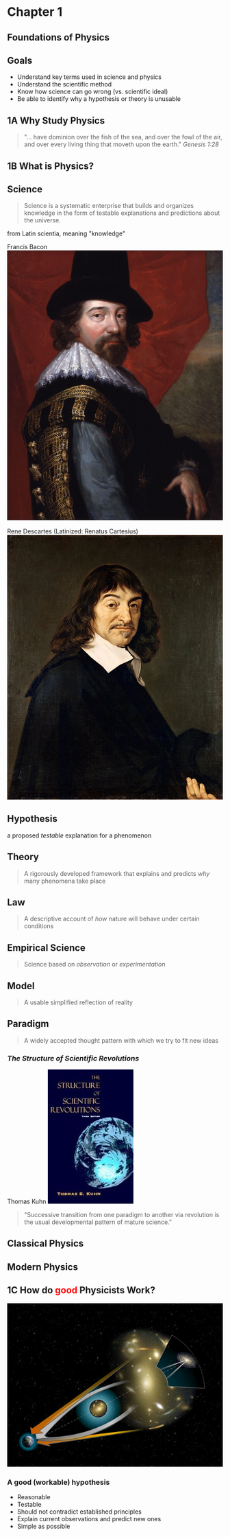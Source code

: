 # Chapter 1
## Foundations of Physics



## Goals

- Understand key terms used in science and physics
- Understand the scientific method
- Know how science can go wrong (vs. scientific ideal)
- Be able to identify why a hypothesis or theory is unusable



## **1A** Why Study Physics



>"... have dominion over the fish of the sea, and over the fowl of the air, and over every living thing that moveth upon the earth." _Genesis 1:28_



## **1B** What is Physics?



## Science


> Science is a systematic enterprise that builds and organizes knowledge in the form of testable explanations and predictions about the universe.

from Latin scientia, meaning "knowledge" <!-- .element: class="fragment"-->


Francis Bacon
![Francis Bacon](Francis_Bacon.jpg)


Rene Descartes (Latinized: Renatus Cartesius)
![Rene Descartes](Rene_Descartes.jpg)



## Hypothesis
a proposed _testable_ explanation for a phenomenon



## Theory

> A rigorously developed framework that explains and predicts _why_ many phenomena take place



## Law

> A descriptive account of _how_ nature will behave under certain conditions



## Empirical Science

> Science based on _observation_ or _experimentation_


## Model

> A usable simplified reflection of reality



## Paradigm

> A widely accepted thought pattern with which we try to fit new ideas


### _The Structure of Scientific Revolutions_
Thomas Kuhn
![](Structure-of-scientific-revolutions.jpg)


> "Successive transition from one paradigm to another via revolution is the usual developmental pattern of mature science."



## Classical Physics



## Modern Physics



## **1C** How do <span style="color: red;" class="fragment">good</span> Physicists Work?

![](Gravitational_lens-full.jpg)


<!-- .slide: data-background="Slide1.JPG" -->


<!-- .slide: data-background="Slide2.JPG" -->


<!-- .slide: data-background="Slide3.JPG" -->


<!-- .slide: data-background="Slide4.JPG" -->


<!-- .slide: data-background="Slide5.JPG" -->


<!-- .slide: data-background="Slide6.JPG" -->


<!-- .slide: data-background="Slide7.JPG" -->


<!-- .slide: data-background="Slide8.JPG" -->


<!-- .slide: data-background="Slide9.JPG" -->


<!-- .slide: data-background="Slide10.JPG" -->


<!-- .slide: data-background="Slide11.JPG" -->



### A good (workable) hypothesis
- Reasonable <!-- .element: class="fragment"-->
- Testable <!-- .element: class="fragment"-->
- Should not contradict established principles <!-- .element: class="fragment"-->
- Explain current observations and predict new ones <!-- .element: class="fragment"-->
- Simple as possible <!-- .element: class="fragment"-->

